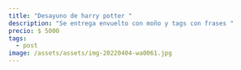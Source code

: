 ```yaml
---
title: "Desayuno de harry potter "
description: "Se entrega envuelto con moño y tags con frases "
precio: $ 5000
tags:
  - post
image: /assets/assets/img-20220404-wa0061.jpg
---
```

